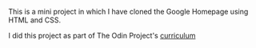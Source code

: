 This is a mini project in which I have cloned the Google Homepage using HTML and CSS.

I did this project as part of The Odin Project's [curriculum](http://www.theodinproject.com/courses/web-development-101/lessons/html-css)

